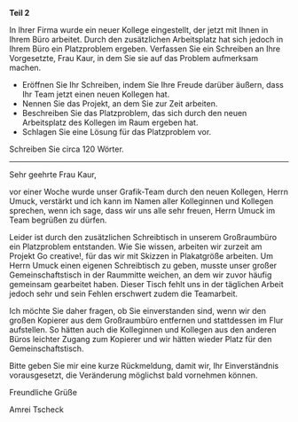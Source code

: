**Teil 2**

In Ihrer Firma wurde ein neuer Kollege eingestellt, der jetzt mit Ihnen in Ihrem Büro arbeitet. Durch den zusätzlichen Arbeitsplatz hat sich jedoch in Ihrem Büro ein Platzproblem ergeben. Verfassen Sie ein Schreiben an Ihre Vorgesetzte, Frau Kaur, in dem Sie sie auf das Problem aufmerksam machen.

* Eröffnen Sie Ihr Schreiben, indem Sie Ihre Freude darüber äußern, dass Ihr Team jetzt einen neuen Kollegen hat.
* Nennen Sie das Projekt, an dem Sie zur Zeit arbeiten.
* Beschreiben Sie das Platzproblem, das sich durch den neuen Arbeitsplatz des Kollegen im Raum ergeben hat.
* Schlagen Sie eine Lösung für das Platzproblem vor.

Schreiben Sie circa 120 Wörter.


---


Sehr geehrte Frau Kaur,

vor einer Woche wurde unser Grafik-Team durch den neuen Kollegen, Herrn Umuck, verstärkt und ich kann im Namen aller Kolleginnen und Kollegen sprechen, wenn ich sage, dass wir uns alle sehr freuen, Herrn Umuck im Team begrüßen zu dürfen.

Leider ist durch den zusätzlichen Schreibtisch in unserem Großraumbüro ein Platzproblem entstanden. Wie Sie wissen, arbeiten wir zurzeit am Projekt Go creative!, für das wir mit Skizzen in Plakatgröße arbeiten. Um Herrn Umuck einen eigenen Schreibtisch zu geben, musste unser großer Gemeinschaftstisch in der Raummitte weichen, an dem wir zuvor häufig gemeinsam gearbeitet haben. Dieser Tisch fehlt uns in der täglichen Arbeit jedoch sehr und sein Fehlen erschwert zudem die Teamarbeit.

Ich möchte Sie daher fragen, ob Sie einverstanden sind, wenn wir den großen Kopierer aus dem Großraumbüro entfernen und stattdessen im Flur aufstellen. So hätten auch die Kolleginnen und Kollegen aus den anderen Büros leichter Zugang zum Kopierer und wir hätten wieder Platz für den Gemeinschaftstisch.

Bitte geben Sie mir eine kurze Rückmeldung, damit wir, Ihr Einverständnis vorausgesetzt, die Veränderung möglichst bald vornehmen können.

Freundliche Grüße

Amrei Tscheck